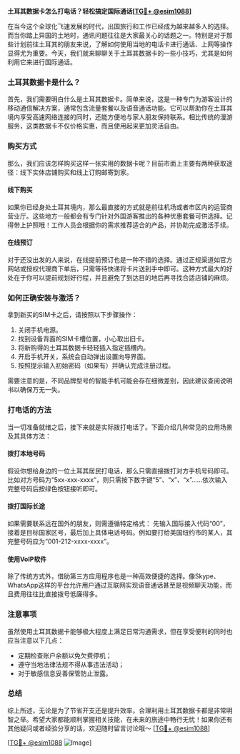 **土耳其数据卡怎么打电话？轻松搞定国际通话[[TG💪+ @esim1088](https://t.me/s/esim1088)]**

在当今这个全球化飞速发展的时代，出国旅行和工作已经成为越来越多人的选择。而当你踏上异国的土地时，通讯问题往往是大家最关心的话题之一。特别是对于那些计划前往土耳其的朋友来说，了解如何使用当地的电话卡进行通话、上网等操作显得尤为重要。今天，我们就来聊聊关于土耳其数据卡的一些小技巧，尤其是如何利用它来进行国际通话。

### 土耳其数据卡是什么？

首先，我们需要明白什么是土耳其数据卡。简单来说，这是一种专门为游客设计的移动通信解决方案，通常包含流量套餐以及语音通话功能。它可以帮助你在土耳其境内享受高速网络连接的同时，还能方便地与家人朋友保持联系。相比传统的漫游服务，这类数据卡不仅价格实惠，而且使用起来更加灵活自由。

### 购买方式

那么，我们应该怎样购买这样一张实用的数据卡呢？目前市面上主要有两种获取途径：线下实体店铺购买和线上订购邮寄到家。

#### 线下购买

如果你已经身处土耳其境内，那么最直接的方式就是前往机场或者市区内的运营商营业厅。这些地方一般都会有专门针对外国游客推出的各种优惠套餐可供选择。记得带上护照哦！工作人员会根据你的需求推荐适合的产品，并协助完成激活手续。

#### 在线预订

对于还没出发的人来说，在线提前预订也是一种不错的选择。通过正规渠道如官方网站或授权代理商下单后，只需等待快递将卡片送到手中即可。这种方式最大的好处在于你可以提前规划好行程，并且避免了到达目的地后再寻找合适店铺的麻烦。

### 如何正确安装与激活？

拿到新买的SIM卡之后，请按照以下步骤操作：

1. 关闭手机电源。
2. 找到设备背面的SIM卡槽位置，小心取出旧卡。
3. 将新购得的土耳其数据卡轻轻插入指定插槽内。
4. 开启手机开关，系统会自动弹出设置向导界面。
5. 按照提示输入初始密码（如果有）并确认完成注册过程。

需要注意的是，不同品牌型号的智能手机可能会存在细微差别，因此建议查阅说明书以确保万无一失。

### 打电话的方法

当一切准备就绪之后，接下来就是实际拨打电话了。下面介绍几种常见的应用场景及其具体方法：

#### 拨打本地号码

假设你想给身边的一位土耳其居民打电话，那么只需直接拨打对方手机号码即可。比如对方号码为“5xx-xxx-xxxx”，则只需按下数字键“5”、“x”、“x”……依次输入完整号码后按绿色按钮接听即可。

#### 拨打国际长途

如果需要联系远在国外的朋友，则需遵循特定格式：
先输入国际接入代码“00”，接着是目标国家区号，最后加上具体电话号码。例如要打给美国纽约市的某人，其完整号码应为“001-212-xxxx-xxxx”。

#### 使用VoIP软件

除了传统方式外，借助第三方应用程序也是一种高效便捷的选择。像Skype、WhatsApp这样的平台允许用户通过互联网实现语音通话甚至是视频聊天功能，而且费用往往比直接拨号低廉得多。

### 注意事项

虽然使用土耳其数据卡能够极大程度上满足日常沟通需求，但在享受便利的同时也应当注意以下几点：

- 定期检查账户余额以免欠费停机；
- 遵守当地法律法规不得从事违法活动；
- 对于敏感信息妥善保管防止泄露。

### 总结

综上所述，无论是为了节省开支还是提升效率，合理利用土耳其数据卡都是非常明智之举。希望大家都能顺利掌握相关技能，在未来的旅途中畅行无忧！如果你还有其他疑问或者经验分享的话，欢迎随时留言讨论哦～ [[TG💪+ @esim1088](https://t.me/s/esim1088)]

[[TG💪+ @esim1088](https://t.me/s/esim1088) ![Image](https://i.postimg.cc/4NQfJmqS/Snipaste-2025-05-13-00-14-12.png)]